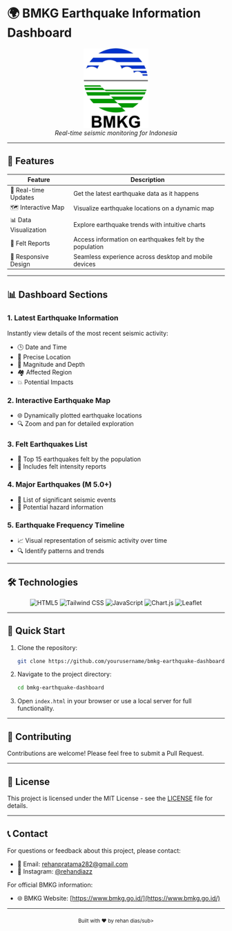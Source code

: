 # 🌍 BMKG Earthquake Information Dashboard

<div align="center">
  <img src="assets/img/bmkg.png" alt="BMKG Logo" width="150">
  <br>
  <i>Real-time seismic monitoring for Indonesia</i>
</div>

<hr>

## 🌟 Features

| Feature               | Description                                              |
| --------------------- | -------------------------------------------------------- |
| 📡 Real-time Updates  | Get the latest earthquake data as it happens             |
| 🗺️ Interactive Map    | Visualize earthquake locations on a dynamic map          |
| 📊 Data Visualization | Explore earthquake trends with intuitive charts          |
| 🔔 Felt Reports       | Access information on earthquakes felt by the population |
| 📱 Responsive Design  | Seamless experience across desktop and mobile devices    |

<hr>

## 📊 Dashboard Sections

### 1. Latest Earthquake Information

Instantly view details of the most recent seismic activity:

-  🕒 Date and Time
-  📍 Precise Location
-  📏 Magnitude and Depth
-  🏘️ Affected Region
-  💥 Potential Impacts

### 2. Interactive Earthquake Map

-  🌐 Dynamically plotted earthquake locations
-  🔍 Zoom and pan for detailed exploration

### 3. Felt Earthquakes List

-  👥 Top 15 earthquakes felt by the population
-  🤲 Includes felt intensity reports

### 4. Major Earthquakes (M 5.0+)

-  💪 List of significant seismic events
-  🚨 Potential hazard information

### 5. Earthquake Frequency Timeline

-  📈 Visual representation of seismic activity over time
-  🔍 Identify patterns and trends

<hr>

## 🛠️ Technologies

<div align="center">

![HTML5](https://img.shields.io/badge/HTML5-E34F26?style=for-the-badge&logo=html5&logoColor=white)
![Tailwind CSS](https://img.shields.io/badge/Tailwind_CSS-38B2AC?style=for-the-badge&logo=tailwind-css&logoColor=white)
![JavaScript](https://img.shields.io/badge/JavaScript-F7DF1E?style=for-the-badge&logo=javascript&logoColor=black)
![Chart.js](https://img.shields.io/badge/Chart.js-FF6384?style=for-the-badge&logo=chart.js&logoColor=white)
![Leaflet](https://img.shields.io/badge/Leaflet-199900?style=for-the-badge&logo=leaflet&logoColor=white)

</div>

<hr>

## 🚀 Quick Start

1. Clone the repository:
   ```bash
   git clone https://github.com/yourusername/bmkg-earthquake-dashboard.git
   ```
2. Navigate to the project directory:
   ```bash
   cd bmkg-earthquake-dashboard
   ```
3. Open `index.html` in your browser or use a local server for full functionality.

<hr>

## 🤝 Contributing

Contributions are welcome! Please feel free to submit a Pull Request.

<hr>

## 📄 License

This project is licensed under the MIT License - see the [LICENSE](LICENSE) file for details.

<hr>

## 📞 Contact

For questions or feedback about this project, please contact:

-  📧 Email: [rehanpratama282@gmail.com](mailto:rehanpratama282@gmail.com)
-  📸 Instagram: [@rehandiazz](https://www.instagram.com/rehandiazz)

For official BMKG information:

-  🌐 BMKG Website: [https://www.bmkg.go.id/](https://www.bmkg.go.id/)

<hr>

<div align="center">
  <sub>Built with ❤️ by rehan dias/sub>
</div>
